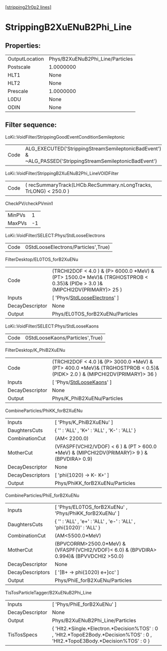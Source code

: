 [[stripping21r0p2 lines]](./stripping21r0p2-index)

# StrippingB2XuENuB2Phi_Line

## Properties:

|                |                                  |
|----------------|----------------------------------|
| OutputLocation | Phys/B2XuENuB2Phi_Line/Particles |
| Postscale      | 1.0000000                        |
| HLT1           | None                             |
| HLT2           | None                             |
| Prescale       | 1.0000000                        |
| L0DU           | None                             |
| ODIN           | None                             |

## Filter sequence:

LoKi::VoidFilter/StrippingGoodEventConditionSemileptonic

|      |                                                                                                          |
|------|----------------------------------------------------------------------------------------------------------|
| Code | ALG_EXECUTED('StrippingStreamSemileptonicBadEvent') & ~ALG_PASSED('StrippingStreamSemileptonicBadEvent') |

LoKi::VoidFilter/StrippingB2XuENuB2Phi_LineVOIDFilter

|      |                                                                   |
|------|-------------------------------------------------------------------|
| Code | ( recSummaryTrack(LHCb.RecSummary.nLongTracks, TrLONG) \< 250.0 ) |

CheckPV/checkPVmin1

|        |     |
|--------|-----|
| MinPVs | 1   |
| MaxPVs | -1  |

LoKi::VoidFilter/SELECT:Phys/StdLooseElectrons

|      |                                     |
|------|-------------------------------------|
| Code | 0StdLooseElectrons/Particles',True) |

FilterDesktop/EL0TOS_forB2XuENu

|                 |                                                                                                                                   |
|-----------------|-----------------------------------------------------------------------------------------------------------------------------------|
| Code            | (TRCHI2DOF \< 4.0 ) & (P\> 6000.0 \*MeV) & (PT\> 1500.0\* MeV)& (TRGHOSTPROB \< 0.35)& (PIDe \> 3.0 )& (MIPCHI2DV(PRIMARY)\> 25 ) |
| Inputs          | [ 'Phys/[StdLooseElectrons](./stripping21r0p2-commonparticles-stdlooseelectrons)' ]                                             |
| DecayDescriptor | None                                                                                                                              |
| Output          | Phys/EL0TOS_forB2XuENu/Particles                                                                                                  |

LoKi::VoidFilter/SELECT:Phys/StdLooseKaons

|      |                                 |
|------|---------------------------------|
| Code | 0StdLooseKaons/Particles',True) |

FilterDesktop/K_PhiB2XuENu

|                 |                                                                                                                                |
|-----------------|--------------------------------------------------------------------------------------------------------------------------------|
| Code            | (TRCHI2DOF \< 4.0 )& (P\> 3000.0 \*MeV) & (PT\> 400.0 \*MeV)& (TRGHOSTPROB \< 0.5)& (PIDK\> 2.0 ) & (MIPCHI2DV(PRIMARY)\> 36 ) |
| Inputs          | [ 'Phys/[StdLooseKaons](./stripping21r0p2-commonparticles-stdloosekaons)' ]                                                  |
| DecayDescriptor | None                                                                                                                           |
| Output          | Phys/K_PhiB2XuENu/Particles                                                                                                    |

CombineParticles/PhiKK_forB2XuENu

|                  |                                                                                                |
|------------------|------------------------------------------------------------------------------------------------|
| Inputs           | [ 'Phys/K_PhiB2XuENu' ]                                                                      |
| DaughtersCuts    | { '' : 'ALL' , 'K+' : 'ALL' , 'K-' : 'ALL' }                                                   |
| CombinationCut   | (AM\< 2200.0)                                                                                  |
| MotherCut        | (VFASPF(VCHI2/VDOF) \< 6 ) & (PT \> 600.0 \*MeV) & (MIPCHI2DV(PRIMARY)\> 9 ) & (BPVDIRA\> 0.9) |
| DecayDescriptor  | None                                                                                           |
| DecayDescriptors | [ 'phi(1020) -\> K- K+' ]                                                                    |
| Output           | Phys/PhiKK_forB2XuENu/Particles                                                                |

CombineParticles/PhiE_forB2XuENu

|                  |                                                                                              |
|------------------|----------------------------------------------------------------------------------------------|
| Inputs           | [ 'Phys/EL0TOS_forB2XuENu' , 'Phys/PhiKK_forB2XuENu' ]                                     |
| DaughtersCuts    | { '' : 'ALL' , 'e+' : 'ALL' , 'e-' : 'ALL' , 'phi(1020)' : 'ALL' }                           |
| CombinationCut   | (AM\<5500.0\*MeV)                                                                            |
| MotherCut        | (BPVCORRM\>2500.0\*MeV) & (VFASPF(VCHI2/VDOF)\< 6.0) & (BPVDIRA\> 0.994)& (BPVVDCHI2 \>50.0) |
| DecayDescriptor  | None                                                                                         |
| DecayDescriptors | [ '[B+ -\> phi(1020) e+]cc' ]                                                            |
| Output           | Phys/PhiE_forB2XuENu/Particles                                                               |

TisTosParticleTagger/B2XuENuB2Phi_Line

|                 |                                                                                                                                     |
|-----------------|-------------------------------------------------------------------------------------------------------------------------------------|
| Inputs          | [ 'Phys/PhiE_forB2XuENu' ]                                                                                                        |
| DecayDescriptor | None                                                                                                                                |
| Output          | Phys/B2XuENuB2Phi_Line/Particles                                                                                                    |
| TisTosSpecs     | { 'Hlt2.\*Single.\*Electron.\*Decision%TOS' : 0 , 'Hlt2.\*TopoE2Body.\*Decision%TOS' : 0 , 'Hlt2.\*TopoE3Body.\*Decision%TOS' : 0 } |
